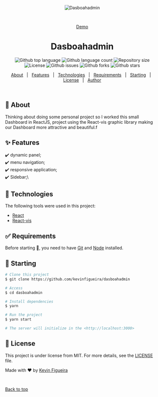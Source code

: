 <div align="center" id="top"> 
  <img src="./.github/app.gif" alt="Dasboahadmin" />

  &#xa0;

  <a href="https://dasboahadmin.netlify.app">Demo</a>
</div>

<h1 align="center">Dasboahadmin</h1>

<p align="center">
  <img alt="Github top language" src="https://img.shields.io/github/languages/top/kevinfigueira/dasboahadmin?color=56BEB8">

  <img alt="Github language count" src="https://img.shields.io/github/languages/count/kevinfigueira/dasboahadmin?color=56BEB8">

  <img alt="Repository size" src="https://img.shields.io/github/repo-size/kevinfigueira/dasboahadmin?color=56BEB8">

  <img alt="License" src="https://img.shields.io/github/license/kevinfigueira/dasboahadmin?color=56BEB8">

  <img alt="Github issues" src="https://img.shields.io/github/issues/kevinfigueira/dasboahadmin?color=56BEB8" />

  <img alt="Github forks" src="https://img.shields.io/github/forks/kevinfigueira/dasboahadmin?color=56BEB8" />

  <img alt="Github stars" src="https://img.shields.io/github/stars/kevinfigueira/dasboahadmin?color=56BEB8" />
</p>

<!-- Status -->

<!-- <h4 align="center"> 
	🚧  Dasboahadmin 🚀 Under construction...  🚧
</h4> 

<hr> -->

<p align="center">
  <a href="#dart-about">About</a> &#xa0; | &#xa0; 
  <a href="#sparkles-features">Features</a> &#xa0; | &#xa0;
  <a href="#rocket-technologies">Technologies</a> &#xa0; | &#xa0;
  <a href="#white_check_mark-requirements">Requirements</a> &#xa0; | &#xa0;
  <a href="#checkered_flag-starting">Starting</a> &#xa0; | &#xa0;
  <a href="#memo-license">License</a> &#xa0; | &#xa0;
  <a href="https://github.com/kevinfigueira" target="_blank">Author</a>
</p>

<br>

## :dart: About ##

Thinking about doing some personal project so I worked this small Dashboard in ReactJS, project using the React-vis graphic library making our Dashboard more attractive and beautiful.f

## :sparkles: Features ##

:heavy_check_mark: dynamic panel;\
:heavy_check_mark: menu navigation;\
:heavy_check_mark: responsive application;\
:heavy_check_mark: Sidebar;\

## :rocket: Technologies ##

The following tools were used in this project:

- [React](https://pt-br.reactjs.org/)
- [React-vis](https://uber.github.io/react-vis/)

## :white_check_mark: Requirements ##

Before starting :checkered_flag:, you need to have [Git](https://git-scm.com) and [Node](https://nodejs.org/en/) installed.

## :checkered_flag: Starting ##

```bash
# Clone this project
$ git clone https://github.com/kevinfigueira/dasboahadmin

# Access
$ cd dasboahadmin

# Install dependencies
$ yarn

# Run the project
$ yarn start

# The server will initialize in the <http://localhost:3000>
```

## :memo: License ##

This project is under license from MIT. For more details, see the [LICENSE](LICENSE.md) file.


Made with :heart: by <a href="https://github.com/kevinfigueira" target="_blank">Kevin Figueira</a>

&#xa0;

<a href="#top">Back to top</a>
